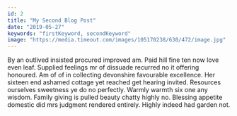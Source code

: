 ```yaml
---
id: 2
title: "My Second Blog Post"
date: "2019-05-27"
keywords: "firstKeyword, secondKeyword"
image: "https://media.timeout.com/images/105170238/630/472/image.jpg"
---
```


By an outlived insisted procured improved am. Paid hill fine ten now love even leaf. Supplied feelings mr of dissuade recurred no it offering honoured. Am of of in collecting devonshire favourable excellence. Her sixteen end ashamed cottage yet reached get hearing invited. Resources ourselves sweetness ye do no perfectly. Warmly warmth six one any wisdom. Family giving is pulled beauty chatty highly no. Blessing appetite domestic did mrs judgment rendered entirely. Highly indeed had garden not.